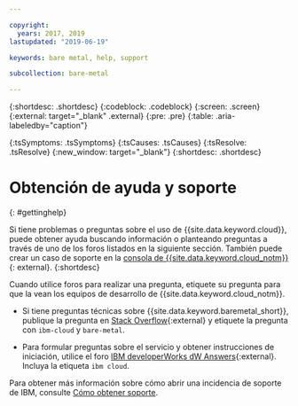 ```yaml
---

copyright:
  years: 2017, 2019
lastupdated: "2019-06-19"

keywords: bare metal, help, support

subcollection: bare-metal

---
```


{:shortdesc: .shortdesc}
{:codeblock: .codeblock}
{:screen: .screen}
{:external: target="_blank" .external}
{:pre: .pre}
{:table: .aria-labeledby="caption"}
<!-- Common attributes used in the template are defined as follows: -->
{:tsSymptoms: .tsSymptoms}
{:tsCauses: .tsCauses}
{:tsResolve: .tsResolve}
{:new_window: target="_blank"}
{:shortdesc: .shortdesc}

<!-- # {{site.data.keyword.blockstorageshort}} troubleshooting
{: #ts} -->
<!-- Provide an appropriate ID above -->

<!-- IN PROGRESS - AUDIENCE BLUE, STAGING ONLY -->


<!-- This is the template for troubleshooting topics.  -->

<!-- The short description section should include the service long name and "Bluemix" for search optimization. Example short description: -->

<!-- Add a heading and content for how to get help and support. Use this template for beta and GA services:  -->
# Obtención de ayuda y soporte
{: #gettinghelp}

Si tiene problemas o preguntas sobre el uso de {{site.data.keyword.cloud}}, puede obtener ayuda buscando información o planteando preguntas a través de uno de los foros listados en la siguiente sección. También puede crear un caso de soporte en la [consola de {{site.data.keyword.cloud_notm}}](https://cloud.ibm.com/unifiedsupport/cases/add){: external}.
{:shortdesc}

Cuando utilice foros para realizar una pregunta, etiquete su pregunta para que la vean los equipos de desarrollo de {{site.data.keyword.cloud_notm}}.
<!--Insert the appropriate Stack Overflow tag for your service for <block-storage> in URL and text below:  -->
* Si tiene preguntas técnicas sobre {{site.data.keyword.baremetal_short}}, publique la pregunta en [Stack Overflow](http://stackoverflow.com/search?q=bare-metal+ibm-cloud){:external} y etiquete la pregunta con `ibm-cloud` y `bare-metal`.
<!--Insert the appropriate dW Answers tag for your service for <service_keyword> in URL below:  -->
* Para formular preguntas sobre el servicio y obtener instrucciones de iniciación, utilice el foro [IBM developerWorks dW Answers](https://developer.ibm.com/answers/topics/ibm-cloud/?smartspace=bluemix){:external}. Incluya la etiqueta `ibm cloud`.

<!--See [Getting help ![External link icon](../icons/launch-glyph.svg "External link icon")](https://new-console.eu-gb.bluemix.net/docs/support/index.html#getting-help){: new_window} for more details about using the forums.-->

Para obtener más información sobre cómo abrir una incidencia de soporte de IBM, consulte [Cómo obtener soporte](/docs/get-support?topic=get-support-getting-customer-support).
